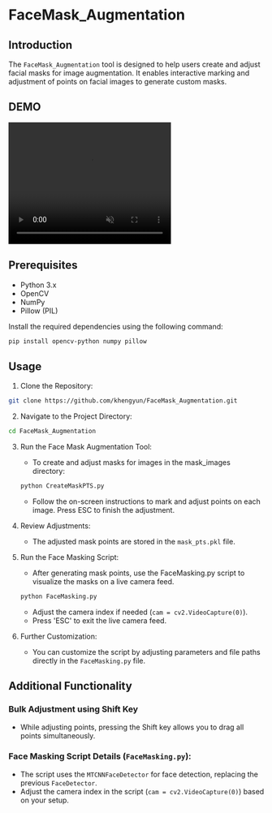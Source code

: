 # FaceMask_Augmentation

## Introduction

The `FaceMask_Augmentation` tool is designed to help users create and adjust facial masks for image augmentation. It enables interactive marking and adjustment of points on facial images to generate custom masks.

## DEMO
<video width="320" height="240" controls muted>
  <source src="https://github.com/khengyun/FaceMask_Agumentation/assets/78076796/de94f71d-efd5-4b30-afc6-8c0f392bf937" type="video/mp4">
  Your browser does not support the video tag.
</video>





## Prerequisites

- Python 3.x
- OpenCV
- NumPy
- Pillow (PIL)

Install the required dependencies using the following command:

```bash
pip install opencv-python numpy pillow
```



## Usage
1. Clone the Repository:
```bash
git clone https://github.com/khengyun/FaceMask_Augmentation.git
```
2. Navigate to the Project Directory:
```bash
cd FaceMask_Augmentation
```
3. Run the Face Mask Augmentation Tool:

    - To create and adjust masks for images in the mask_images directory:
    ```bash
    python CreateMaskPTS.py
    ```
    - Follow the on-screen instructions to mark and adjust points on each image. Press ESC to finish the adjustment.

4. Review Adjustments:

    - The adjusted mask points are stored in the `mask_pts.pkl` file.

5. Run the Face Masking Script:

    - After generating mask points, use the FaceMasking.py script to visualize the masks on a live camera feed.
    ```bash
    python FaceMasking.py
    ```
    - Adjust the camera index if needed (`cam = cv2.VideoCapture(0)`).
    - Press 'ESC' to exit the live camera feed.

6. Further Customization:

    - You can customize the script by adjusting parameters and file paths directly in the `FaceMasking.py` file.

## Additional Functionality

### Bulk Adjustment using Shift Key
-  While adjusting points, pressing the Shift key allows you to drag all points simultaneously.

### Face Masking Script Details (`FaceMasking.py`):
 - The script uses the `MTCNNFaceDetector` for face detection, replacing the previous `FaceDetector`.
 - Adjust the camera index in the script (`cam = cv2.VideoCapture(0)`) based on your setup.

